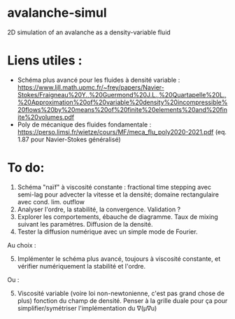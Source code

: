 # avalanche-simul
2D simulation of an avalanche as a density-variable fluid

# Liens utiles :

- Schéma plus avancé pour les fluides à densité variable : https://www.ljll.math.upmc.fr/~frey/papers/Navier-Stokes/Fraigneau%20Y.,%20Guermond%20J.L.,%20Quartapelle%20L.,%20Approximation%20of%20variable%20density%20incompressible%20flows%20by%20means%20of%20finite%20elements%20and%20finite%20volumes.pdf
- Poly de mécanique des fluides fondamentale : https://perso.limsi.fr/wietze/cours/MF/meca_flu_poly2020-2021.pdf (eq. 1.87 pour Navier-Stokes généralisé)


# To do:

1. Schéma "naïf" à viscosité constante : fractional time stepping avec semi-lag pour advecter la vitesse et la densité; domaine rectangulaire avec cond. lim. outflow
2. Analyser l'ordre, la stabilité, la convergence. Validation ?
3. Explorer les comportements, ébauche de diagramme. Taux de mixing suivant les paramètres. Diffusion de la densité.
4. Tester la diffusion numérique avec un simple mode de Fourier.

Au choix :

5. Implémenter le schéma plus avancé, toujours à viscosité constante, et vérifier numériquement la stabilité et l'ordre.

Ou :

5. Viscosité variable (voire loi non-newtonienne, c'est pas grand chose de plus) fonction du champ de densité. Penser à la grille duale pour ça pour simplifier/symétriser l'implémentation du ∇(μ∇u)
